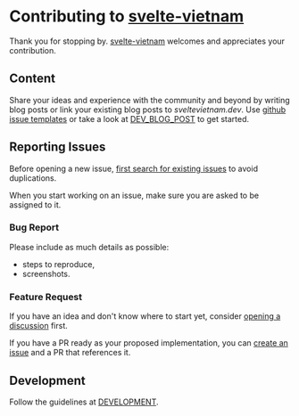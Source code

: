 # Contributing to [svelte-vietnam][github]

Thank you for stopping by. [svelte-vietnam][github] welcomes and appreciates your contribution.

## Content

Share your ideas and experience with the community and beyond by writing blog posts or link your existing blog posts to _sveltevietnam.dev_. Use [github issue templates](https://github.com/sveltevietnam/sveltevietnam.dev/issues/new/choose) or take a look at [DEV_BLOG_POST] to get started.

## Reporting Issues

Before opening a new issue, [first search for existing issues][github.issues] to avoid duplications.

When you start working on an issue, make sure you are asked to be assigned to it.

### Bug Report

Please include as much details as possible:

- steps to reproduce,
- screenshots.

### Feature Request

If you have an idea and don't know where to start yet, consider [opening a discussion][github.discussions] first.

If you have a PR ready as your proposed implementation, you can [create an issue][github.issues] and a PR that references it.

## Development

Follow the guidelines at [DEVELOPMENT].

<!-- GITHUB -->

[github]: https://github.com/sveltevietnam/sveltevietnam.dev
[github.issues]: https://github.com/sveltevietnam/sveltevietnam.dev/issues?q=
[github.issues.open]: https://github.com/sveltevietnam/sveltevietnam.dev/issues?q=is%3Aissue+is%3Aopen
[github.discussions]: https://github.com/sveltevietnam/sveltevietnam.dev/discussions

<!-- internal references -->

[DEVELOPMENT]: ./docs/DEVELOPMENT.md
[DEV_BLOG_POST]: ./docs/DEV_BLOG_POST.md
